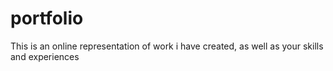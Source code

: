 # portfolio
This is an online representation of work i have created, as well as your skills and experiences
